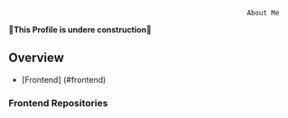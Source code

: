 


                                                               About Me

   :hammer:**This Profile is undere construction**:hammer:

## Overview  
 -  [Frontend] (#frontend)



### Frontend Repositories
 


                                                      
                                                 
